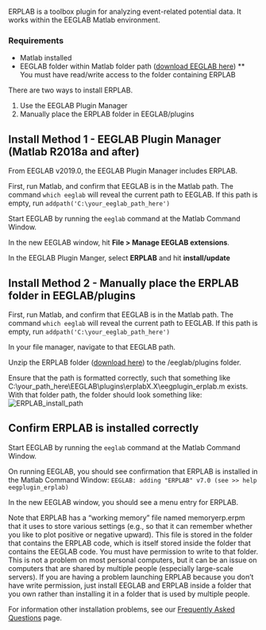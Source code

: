 ERPLAB is a toolbox plugin for analyzing event-related potential data. It works within the EEGLAB Matlab environment.

### Requirements

* Matlab installed
* EEGLAB folder within Matlab folder path ([download EEGLAB here](https://sccn.ucsd.edu/eeglab/download.php))
** You must have read/write access to the folder containing ERPLAB


There are two ways to install ERPLAB.
1. Use the EEGLAB Plugin Manager
2. Manually place the ERPLAB folder in EEGLAB/plugins

## Install Method 1 - EEGLAB Plugin Manager (Matlab R2018a and after)

From EEGLAB v2019.0, the EEGLAB Plugin Manager includes ERPLAB.

First, run Matlab, and confirm that EEGLAB is in the Matlab path.
The command
`which eeglab` 
will reveal the current path to EEGLAB.
If this path is empty, run `addpath('C:\your_eeglab_path_here')`

Start EEGLAB by running the `eeglab` command at the Matlab Command Window.

In the new EEGLAB window, hit **File > Manage EEGLAB extensions**.

In the EEGLAB Plugin Manger, select **ERPLAB** and hit **install/update**



## Install Method 2 - Manually place the ERPLAB folder in EEGLAB/plugins

First, run Matlab, and confirm that EEGLAB is in the Matlab path.
The command
`which eeglab` 
will reveal the current path to EEGLAB.
If this path is empty, run `addpath('C:\your_eeglab_path_here')`

In your file manager, navigate to that EEGLAB path.

Unzip the ERPLAB folder ([download here](https://github.com/lucklab/erplab/releases)) to the /eeglab/plugins folder.

Ensure that the path is formatted correctly, such that something like C:\your_path_here\EEGLAB\plugins\erplabX.X\eegplugin_erplab.m exists. With that folder path, the folder should look something like:
![ERPLAB_install_path](https://user-images.githubusercontent.com/5137405/101206988-c82c4880-3624-11eb-8f24-c2e0affcd1f4.png)


## Confirm ERPLAB is installed correctly
Start EEGLAB by running the `eeglab` command at the Matlab Command Window.

On running EEGLAB, you should see confirmation that ERPLAB is installed in the Matlab Command Window:
`EEGLAB: adding "ERPLAB" v7.0 (see >> help eegplugin_erplab)`

In the new EEGLAB window, you should see a menu entry for ERPLAB.

Note that ERPLAB has a “working memory” file named memoryerp.erpm that it uses to store various settings (e.g., so that it can remember whether you like to plot positive or negative upward). This file is stored in the folder that contains the ERPLAB code, which is itself stored inside the folder that contains the EEGLAB code. You must have permission to write to that folder. This is not a problem on most personal computers, but it can be an issue on computers that are shared by multiple people (especially large-scale servers). If you are having a problem launching ERPLAB because you don’t have write permission, just install EEGLAB and ERPLAB inside a folder that you own rather than installing it in a folder that is used by multiple people.

For information other installation problems, see our [Frequently Asked Questions](https://github.com/lucklab/erplab/wiki/Troubleshooting-and-Frequently-Asked-Questions) page.

